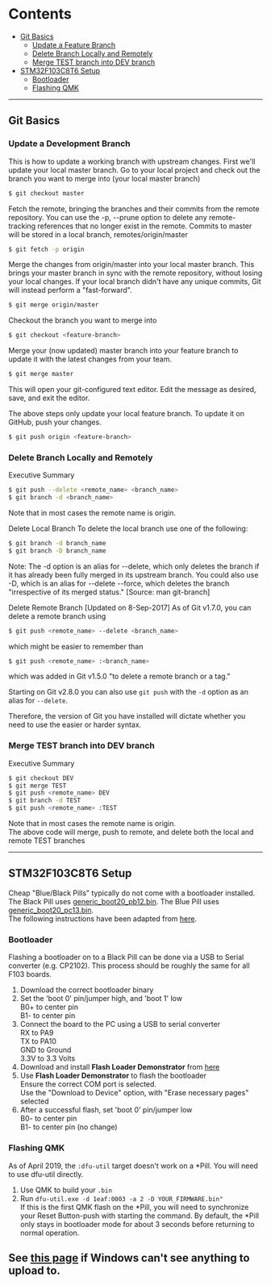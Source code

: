 # Contents  
  * [Git Basics](#git-basics)  
       * [Update a Feature Branch](#update-a-development-branch)  
       * [Delete Branch Locally and Remotely](#delete-branch-locally-and-remotely)
       * [Merge TEST branch into DEV branch](#merge-test-branch-into-dev-branch)
  * [STM32F103C8T6 Setup](#STM32F103C8T6-setup)
       * [Bootloader](#bootloader)
       * [Flashing QMK](#flashing-qmk)

---
## Git Basics  
### Update a Development Branch

This is how to update a working branch with upstream changes.
First we'll update your local master branch. Go to your local project and check out the branch you want to merge into (your local master branch)
```bash
$ git checkout master
```

Fetch the remote, bringing the branches and their commits from the remote repository.
You can use the -p, --prune option to delete any remote-tracking references that no longer exist in the remote. Commits to master will be stored in a local branch, remotes/origin/master
```bash
$ git fetch -p origin
```

Merge the changes from origin/master into your local master branch. This brings your master branch in sync with the remote repository, without losing your local changes. If your local branch didn't have any unique commits, Git will instead perform a "fast-forward".
```bash
$ git merge origin/master
```

Checkout the branch you want to merge into
```bash
$ git checkout <feature-branch>
```

Merge your (now updated) master branch into your feature branch to update it with the latest changes from your team.
```bash
$ git merge master
```

This will open your git-configured text editor. Edit the message as desired, save, and exit the editor.

The above steps only update your local feature branch. To update it on GitHub, push your changes.
```bash
$ git push origin <feature-branch>
```

### Delete Branch Locally and Remotely

Executive Summary
```bash
$ git push --delete <remote_name> <branch_name>
$ git branch -d <branch_name>
```
Note that in most cases the remote name is origin.

Delete Local Branch
To delete the local branch use one of the following:
```bash
$ git branch -d branch_name
$ git branch -D branch_name
```
Note: The -d option is an alias for --delete, which only deletes the branch if it has already been fully merged in its upstream branch. You could also use -D, which is an alias for --delete --force, which deletes the branch "irrespective of its merged status." [Source: man git-branch]

Delete Remote Branch [Updated on 8-Sep-2017]
As of Git v1.7.0, you can delete a remote branch using
```bash
$ git push <remote_name> --delete <branch_name>
```
which might be easier to remember than
```bash
$ git push <remote_name> :<branch_name>
```
which was added in Git v1.5.0 "to delete a remote branch or a tag."

Starting on Git v2.8.0 you can also use `git push` with the `-d` option as an alias for `--delete`.

Therefore, the version of Git you have installed will dictate whether you need to use the easier or harder syntax.

### Merge TEST branch into DEV branch

Executive Summary
```bash
$ git checkout DEV
$ git merge TEST
$ git push <remote_name> DEV
$ git branch -d TEST
$ git push <remote_name> :TEST
```
Note that in most cases the remote name is origin.  
The above code will merge, push to remote, and delete both the local and remote TEST branches

---  
## STM32F103C8T6 Setup
Cheap "Blue/Black Pills" typically do not come with a bootloader installed. The Black Pill uses [generic_boot20_pb12.bin](https://github.com/rogerclarkmelbourne/STM32duino-bootloader/blob/master/binaries/generic_boot20_pb12.bin). The Blue Pill uses [generic_boot20_pc13.bin](https://github.com/rogerclarkmelbourne/STM32duino-bootloader/blob/master/binaries/generic_boot20_pc13.bin).  
The following instructions have been adapted from [here](http://wiki.stm32duino.com/index.php?title=Burning_the_bootloader).
### Bootloader
Flashing a bootloader on to a Black Pill can be done via a USB to Serial converter (e.g. CP2102). This process should be roughly the same for all F103 boards.

1. Download the correct bootloader binary  
2. Set the 'boot 0' pin/jumper high, and 'boot 1' low  
  B0+ to center pin  
  B1- to center pin  
3. Connect the board to the PC using a USB to serial converter  
  RX to PA9  
  TX to PA10  
  GND to Ground  
  3.3V to 3.3 Volts  
4. Download and install __Flash Loader Demonstrator__ from [here](http://www.st.com/content/st_com/en/products/development-tools/software-development-tools/stm32-software-development-tools/stm32-programmers/flasher-stm32.html)  
5. Use __Flash Loader Demonstrator__ to flash the bootloader  
  Ensure the correct COM port is selected.  
  Use the "Download to Device" option, with "Erase necessary pages" selected  
6. After a successful flash, set 'boot 0' pin/jumper low  
  B0- to center pin  
  B1- to center pin (no change)  

### Flashing QMK
As of April 2019, the `:dfu-util` target doesn't work on a \*Pill. You will need to use dfu-util directly.
1. Use QMK to build your `.bin`
2. Run `dfu-util.exe -d 1eaf:0003 -a 2 -D YOUR_FIRMWARE.bin"`  
  If this is the first QMK flash on the \*Pill, you will need to synchronize your Reset Button-push with starting the command. By default, the \*Pill only stays in bootloader mode for about 3 seconds before returning to normal operation.  

See [this page](https://docs.qmk.fm/#/faq_build?id=unknown-device-for-dfu-bootloader) if Windows can't see anything to upload to.
---
